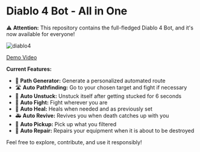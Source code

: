 # Diablo 4 Bot - All in One

:warning: **Attention:** This repository contains the full-fledged Diablo 4 Bot, and it's now available for everyone!

![diablo4](https://github.com/Steven-L-42/Diablo-IV-Bot/assets/102829233/45a3b1f0-1030-4a84-92fc-59fb0573b6f8)

[Demo Video](https://www.youtube.com/watch?v=UY3jNfD4w4I)

**Current Features:**
- :pizza: **Path Generator:** Generate a personalized automated route
- :motorway: **Auto Pathfinding:** Go to your chosen target and fight if necessary
- 🚨 **Auto Unstuck:** Unstuck itself after getting stucked for 6 seconds
- :punch: **Auto Fight:** Fight wherever you are
- :pill: **Auto Heal:** Heals when needed and as previously set
- :ambulance: **Auto Revive:** Revives you when death catches up with you
- 🫳 **Auto Pickup:** Pick up what you filtered
- :toolbox: **Auto Repair:** Repairs your equipment when it is about to be destroyed

Feel free to explore, contribute, and use it responsibly!

